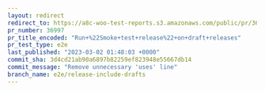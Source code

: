 ```yaml
---
layout: redirect
redirect_to: https://a8c-woo-test-reports.s3.amazonaws.com/public/pr/36997/e2e/index.html
pr_number: 36997
pr_title_encoded: "Run+%22Smoke+test+release%22+on+draft+releases"
pr_test_type: e2e
last_published: "2023-03-02 01:48:03 +0000"
commit_sha: 3d4cd21ab90a6897b82259ef823948e55667db14
commit_message: "Remove unnecessary 'uses' line"
branch_name: e2e/release-include-drafts
---
```

